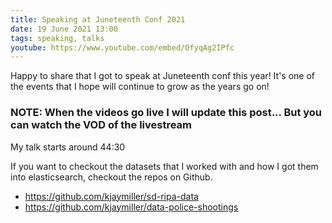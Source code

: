 ```yaml
---
title: Speaking at Juneteenth Conf 2021
date: 19 June 2021 13:00 
tags: speaking, talks
youtube: https://www.youtube.com/embed/OfyqAg2IPfc
---
```


Happy to share that I got to speak at Juneteenth conf this year!
It's one of the events that I hope will continue to grow as the years go on!

### NOTE: When the videos go live I will update this post... But you can watch the VOD of the livestream

My talk starts around 44:30

If you want to checkout the datasets that I worked with and how I got them into elasticsearch, checkout the repos on Github.

- <https://github.com/kjaymiller/sd-ripa-data>
- <https://github.com/kjaymiller/data-police-shootings>

